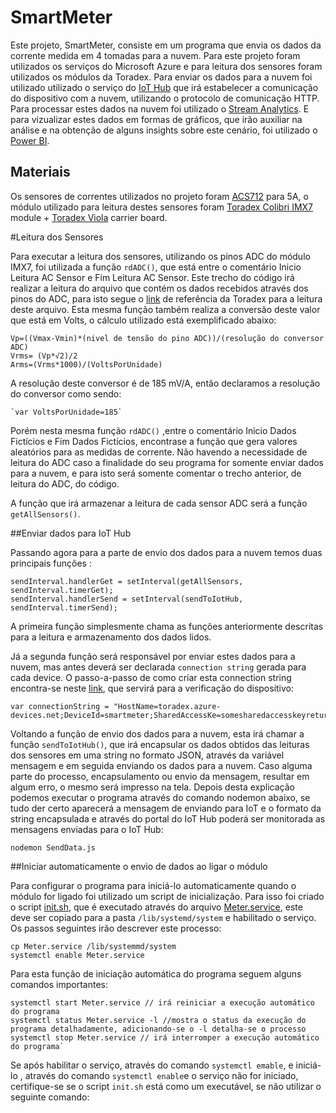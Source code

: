 # SmartMeter

Este projeto, SmartMeter, consiste em um programa que envia os dados da corrente medida em 4 tomadas para a nuvem. Para este projeto foram utilizados os serviços do Microsoft Azure e para leitura dos sensores foram utilizados os módulos da Toradex.
Para enviar os dados para a nuvem foi utilizado utilizado o serviço do [IoT Hub](https://azure.microsoft.com/pt-br/services/iot-hub/) que irá estabelecer a comunicação do dispositivo com a nuvem, utilizando o protocolo de comunicação HTTP. Para processar estes dados na nuvem foi utilizado o [Stream Analytics](https://azure.microsoft.com/pt-pt/services/stream-analytics/).  E para vizualizar estes dados em formas de gráficos, que irão auxiliar na análise e na obtenção de alguns insights sobre este cenário, foi utilizado o [Power BI](https://powerbi.microsoft.com/pt-br/).

## Materiais

Os sensores de correntes utilizados no projeto foram [ACS712](http://img.filipeflop.com/files/download/Datasheet_ACS712.pdf) para 5A, o módulo utilizado para leitura destes sensores foram [Toradex Colibri IMX7](http://developer.toradex.com/products/colibri-imx7)  module + [Toradex Viola](http://developer.toradex.com/products/viola-carrier-board) carrier board.
 

#Leitura dos Sensores 

Para executar a leitura dos sensores, utilizando os pinos ADC do módulo IMX7, foi utilizada a função `rdADC()`, que está entre o comentário Inicio Leitura AC Sensor e Fim Leitura AC Sensor. Este trecho do código irá realizar a leitura do arquivo que contém os dados recebidos através dos pinos do ADC, para isto segue o  [link](http://developer.toradex.com/knowledge-base/adc-(linux)#Colibri_iMX7) de referência da Toradex para a leitura deste arquivo. Esta mesma função também realiza a conversão deste valor que está em Volts, o cálculo utilizado está exemplificado abaixo: 

    Vp=((Vmax-Vmin)*(nivel de tensão do pino ADC))/(resolução do conversor ADC)
    Vrms= (Vp*√2)/2 
    Arms=(Vrms*1000)/(VoltsPorUnidade)

A resolução deste conversor é de 185 mV/A, então declaramos a resolução do conversor como sendo:

    `var VoltsPorUnidade=185`
 
Porém nesta mesma função `rdADC()` ,entre o comentário Inicio Dados Fictícios e Fim Dados Fictícios, encontrase a função que gera valores aleatórios para as medidas de corrente. Não havendo a necessidade de leitura do ADC caso a finalidade do seu programa for somente enviar dados para a nuvem, e para isto será somente comentar o trecho anterior, de leitura do ADC, do código.

A função que irá armazenar a leitura de cada sensor ADC será a função `getAllSensors()`.

##Enviar dados para IoT Hub 

Passando agora para a parte de envio dos dados para a nuvem temos duas principais funções : 

    sendInterval.handlerGet = setInterval(getAllSensors, sendInterval.timerGet);
    sendInterval.handlerSend = setInterval(sendToIotHub, sendInterval.timerSend);

A primeira função simplesmente chama as funções anteriormente descritas para a leitura e armazenamento dos dados lidos. 

Já a segunda função será responsável por enviar estes dados para a nuvem, mas antes deverá ser declarada `connection string` gerada para cada device. O passo-a-passo de como criar esta connection string encontra-se neste [link](), que servirá para a verificação do dispositivo:

    var connectionString = "HostName=toradex.azure-devices.net;DeviceId=smartmeter;SharedAccessKe=somesharedaccesskeyreturned"

Voltando a função de envio dos dados para a nuvem, esta irá chamar a função `sendToIotHub()`, que irá encapsular os dados obtidos das leituras dos sensores em uma string no formato JSON, através da variável mensagem e em seguida enviando os dados para a nuvem. Caso alguma parte do processo, encapsulamento ou envio da mensagem, resultar em algum erro, o mesmo será impresso na tela. Depois desta explicação podemos executar o programa através do comando nodemon abaixo, se tudo der certo aparecerá a mensagem de enviando para IoT e o formato da string encapsulada e através do portal do IoT Hub poderá ser monitorada as mensagens enviadas para o IoT Hub: 

    nodemon SendData.js

##Iniciar automaticamente o envio de dados ao ligar o módulo 

Para configurar o programa para iniciá-lo automaticamente quando o módulo for ligado foi utilizado um script de inicialização. Para isso foi criado o script [init.sh](https://github.com/heloisajunqueira/SmartMeter/blob/master/init.sh), que é executado através do arquivo [Meter.service](https://github.com/heloisajunqueira/SmartMeter/blob/master/Meter.service), este deve ser copiado para a pasta `/lib/systemd/system` e habilitado o serviço. Os passos seguintes irão descrever este processo: 

    cp Meter.service /lib/systemmd/system
    systemctl enable Meter.service 

Para esta função de iniciação automática do programa seguem alguns comandos importantes: 

    systemctl start Meter.service // irá reiniciar a execução automático do programa
    systemctl status Meter.service -l //mostra o status da execução do programa detalhadamente, adicionando-se o -l detalha-se o processo 
    systemctl stop Meter.service // irá interromper a execução automático do programa`

Se após habilitar o serviço, através do comando `systemctl emable`, e iniciá-lo , através do comando `systemctl enable`e o serviço não for iniciado, certifique-se se o script `init.sh` está como um executável, se não utilizar o seguinte comando:

    

